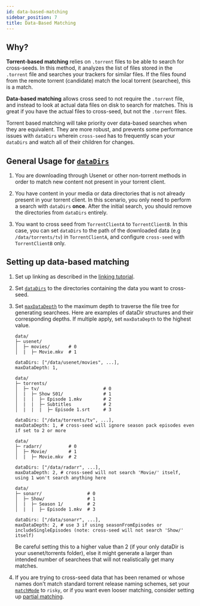 ```yaml
---
id: data-based-matching
sidebar_position: 7
title: Data-Based Matching
---
```


## Why?

**Torrent-based matching** relies on `.torrent` files to be able to search for
cross-seeds. In this method, it analyzes the list of files stored in the
`.torrent` file and searches your trackers for similar files. If the files found
from the remote torrent (candidate) match the local torrent (searchee), this is
a match.

**Data-based matching** allows cross seed to not require the `.torrent` file,
and instead to look at actual data files on disk to search for matches. This is
great if you have the actual files to cross-seed, but not the `.torrent` files.

Torrent based matching will take priority over data-based searches when they are equivalent.
They are more robust, and prevents some performance issues with `dataDirs` wherein `cross-seed`
has to frequently scan your `dataDirs` and watch all of their children for changes.

## General Usage for [`dataDirs`](../basics/options.md#datadirs)

1. You are downloading through Usenet or other non-torrent methods in order to
   match new content not present in your torrent client.

2. You have content in your media or data directories that is not already
   present in your torrent client. In this scenario, you only need to perform a
   search with `dataDirs` **once**. After the initial search, you should remove
   the directories from `dataDirs` entirely.

3. You want to cross seed from `TorrentClientA` to `TorrentClientB`. In this case,
   you can set `dataDirs` to the path of the downloaded data (e.g `/data/torrents/tv`) in `TorrentClientA`, and
   configure `cross-seed` with `TorrentClientB` only.

## Setting up data-based matching

1.  Set up linking as described in the [linking tutorial](linking.md).

2.  Set [`dataDirs`](../basics/options.md#datadirs) to the directories
    containing the data you want to cross-seed.

3.  Set [`maxDataDepth`](../basics/options.md#maxdatadepth) to the maximum depth
    to traverse the file tree for generating searchees. Here are examples of
    dataDir structures and their corresponding depths. If multiple apply,
    set `maxDataDepth` to the highest value.
    
    ```
    data/
    ├─ usenet/
    │  ├─ movies/       # 0
    │  |  ├─ Movie.mkv  # 1

    dataDirs: ["/data/usenet/movies", ...],
    maxDataDepth: 1,
    ```
    ```
    data/
    ├─ torrents/
    │  ├─ tv/                        # 0
    │  |  ├─ Show S01/               # 1
    │  |  |  ├─ Episode 1.mkv        # 2
    │  |  |  ├─ Subtitles            # 2
    │  |  |  |  ├─ Episode 1.srt     # 3

    dataDirs: ["/data/torrents/tv", ...],
    maxDataDepth: 1, # cross-seed will ignore season pack episodes even if set to 2 or more
    ```
    ```
    data/
    ├─ radarr/          # 0
    │  ├─ Movie/        # 1
    │  |  ├─ Movie.mkv  # 2

    dataDirs: ["/data/radarr", ...],
    maxDataDepth: 2, # cross-seed will not search 'Movie/' itself, using 1 won't search anything here
    ```
    ```
    data/
    ├─ sonarr/                 # 0
    │  ├─ Show/                # 1
    │  |  ├─ Season 1/         # 2
    │  |  |  ├─ Episode 1.mkv  # 3

    dataDirs: ["/data/sonarr", ...],
    maxDataDepth: 2, # use 3 if using seasonFromEpisodes or includeSingleEpisodes (note: cross-seed will not search 'Show/' itself)
    ```

    Be careful setting this to a higher value than 2 (if your only dataDir is your
    usenet/torrents folder), else it might generate a larger than intended number of
    searchees that will not realistically get many matches.

4.  If you are trying to cross-seed data that has been renamed or whose names
    don't match standard torrent release naming schemes, set your
    [`matchMode`](../basics/options.md#matchmode) to `risky`, or if you want
    even looser matching, consider setting up
    [partial matching](partial-matching.md).
